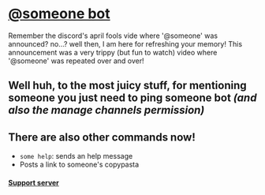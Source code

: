 # [@someone bot](https://len.meek.moe/invite/someone)
Remember the discord's april fools vide where '@someone' was announced? no...? well then, I am here for refreshing your memory!
  This announcement was a very trippy (but fun to watch) video where '@someone' was repeated over and over!
## Well huh, to the most juicy stuff, for mentioning someone you just need to ping someone bot *(and also the manage channels permission)*
## There are also other commands now!
* `some help`: sends an help message
* Posts a link to someone's copypasta

#### [Support server](https://discord.gg/CjN6XcE)

